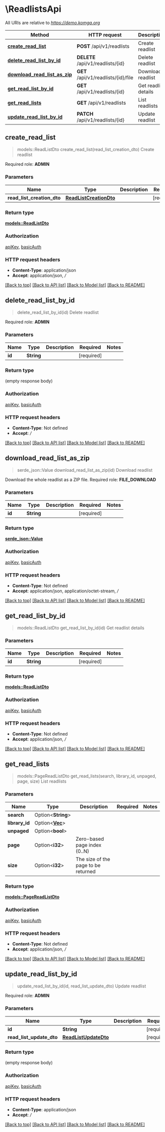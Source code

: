 # \ReadlistsApi

All URIs are relative to *https://demo.komga.org*

Method | HTTP request | Description
------------- | ------------- | -------------
[**create_read_list**](ReadlistsApi.md#create_read_list) | **POST** /api/v1/readlists | Create readlist
[**delete_read_list_by_id**](ReadlistsApi.md#delete_read_list_by_id) | **DELETE** /api/v1/readlists/{id} | Delete readlist
[**download_read_list_as_zip**](ReadlistsApi.md#download_read_list_as_zip) | **GET** /api/v1/readlists/{id}/file | Download readlist
[**get_read_list_by_id**](ReadlistsApi.md#get_read_list_by_id) | **GET** /api/v1/readlists/{id} | Get readlist details
[**get_read_lists**](ReadlistsApi.md#get_read_lists) | **GET** /api/v1/readlists | List readlists
[**update_read_list_by_id**](ReadlistsApi.md#update_read_list_by_id) | **PATCH** /api/v1/readlists/{id} | Update readlist



## create_read_list

> models::ReadListDto create_read_list(read_list_creation_dto)
Create readlist

Required role: **ADMIN**

### Parameters


Name | Type | Description  | Required | Notes
------------- | ------------- | ------------- | ------------- | -------------
**read_list_creation_dto** | [**ReadListCreationDto**](ReadListCreationDto.md) |  | [required] |

### Return type

[**models::ReadListDto**](ReadListDto.md)

### Authorization

[apiKey](../README.md#apiKey), [basicAuth](../README.md#basicAuth)

### HTTP request headers

- **Content-Type**: application/json
- **Accept**: application/json, */*

[[Back to top]](#) [[Back to API list]](../README.md#documentation-for-api-endpoints) [[Back to Model list]](../README.md#documentation-for-models) [[Back to README]](../README.md)


## delete_read_list_by_id

> delete_read_list_by_id(id)
Delete readlist

Required role: **ADMIN**

### Parameters


Name | Type | Description  | Required | Notes
------------- | ------------- | ------------- | ------------- | -------------
**id** | **String** |  | [required] |

### Return type

 (empty response body)

### Authorization

[apiKey](../README.md#apiKey), [basicAuth](../README.md#basicAuth)

### HTTP request headers

- **Content-Type**: Not defined
- **Accept**: */*

[[Back to top]](#) [[Back to API list]](../README.md#documentation-for-api-endpoints) [[Back to Model list]](../README.md#documentation-for-models) [[Back to README]](../README.md)


## download_read_list_as_zip

> serde_json::Value download_read_list_as_zip(id)
Download readlist

Download the whole readlist as a ZIP file.  Required role: **FILE_DOWNLOAD**

### Parameters


Name | Type | Description  | Required | Notes
------------- | ------------- | ------------- | ------------- | -------------
**id** | **String** |  | [required] |

### Return type

[**serde_json::Value**](serde_json::Value.md)

### Authorization

[apiKey](../README.md#apiKey), [basicAuth](../README.md#basicAuth)

### HTTP request headers

- **Content-Type**: Not defined
- **Accept**: application/json, application/octet-stream, */*

[[Back to top]](#) [[Back to API list]](../README.md#documentation-for-api-endpoints) [[Back to Model list]](../README.md#documentation-for-models) [[Back to README]](../README.md)


## get_read_list_by_id

> models::ReadListDto get_read_list_by_id(id)
Get readlist details

### Parameters


Name | Type | Description  | Required | Notes
------------- | ------------- | ------------- | ------------- | -------------
**id** | **String** |  | [required] |

### Return type

[**models::ReadListDto**](ReadListDto.md)

### Authorization

[apiKey](../README.md#apiKey), [basicAuth](../README.md#basicAuth)

### HTTP request headers

- **Content-Type**: Not defined
- **Accept**: application/json, */*

[[Back to top]](#) [[Back to API list]](../README.md#documentation-for-api-endpoints) [[Back to Model list]](../README.md#documentation-for-models) [[Back to README]](../README.md)


## get_read_lists

> models::PageReadListDto get_read_lists(search, library_id, unpaged, page, size)
List readlists

### Parameters


Name | Type | Description  | Required | Notes
------------- | ------------- | ------------- | ------------- | -------------
**search** | Option<**String**> |  |  |
**library_id** | Option<[**Vec<String>**](String.md)> |  |  |
**unpaged** | Option<**bool**> |  |  |
**page** | Option<**i32**> | Zero-based page index (0..N) |  |
**size** | Option<**i32**> | The size of the page to be returned |  |

### Return type

[**models::PageReadListDto**](PageReadListDto.md)

### Authorization

[apiKey](../README.md#apiKey), [basicAuth](../README.md#basicAuth)

### HTTP request headers

- **Content-Type**: Not defined
- **Accept**: application/json, */*

[[Back to top]](#) [[Back to API list]](../README.md#documentation-for-api-endpoints) [[Back to Model list]](../README.md#documentation-for-models) [[Back to README]](../README.md)


## update_read_list_by_id

> update_read_list_by_id(id, read_list_update_dto)
Update readlist

Required role: **ADMIN**

### Parameters


Name | Type | Description  | Required | Notes
------------- | ------------- | ------------- | ------------- | -------------
**id** | **String** |  | [required] |
**read_list_update_dto** | [**ReadListUpdateDto**](ReadListUpdateDto.md) |  | [required] |

### Return type

 (empty response body)

### Authorization

[apiKey](../README.md#apiKey), [basicAuth](../README.md#basicAuth)

### HTTP request headers

- **Content-Type**: application/json
- **Accept**: */*

[[Back to top]](#) [[Back to API list]](../README.md#documentation-for-api-endpoints) [[Back to Model list]](../README.md#documentation-for-models) [[Back to README]](../README.md)

